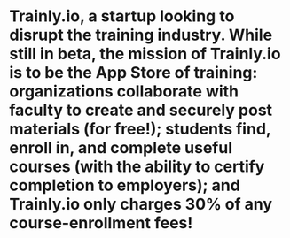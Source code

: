 # Trainly.io, a startup looking to disrupt the training industry. While still in beta, the mission of Trainly.io is to be the App Store of training: organizations collaborate with faculty to create and securely post materials (for free!); students find, enroll in, and complete useful courses (with the ability to certify completion to employers); and Trainly.io only charges 30% of any course-enrollment fees!
